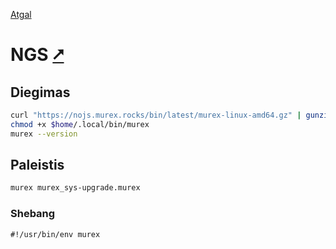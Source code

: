 [Atgal](./readme.md)

# NGS [&#x2B67;](https://ngs-lang.org/)

## Diegimas

```bash
curl "https://nojs.murex.rocks/bin/latest/murex-linux-amd64.gz" | gunzip > $home/.local/bin/murex
chmod +x $home/.local/bin/murex
murex --version
```

## Paleistis

```bash
murex murex_sys-upgrade.murex
```

### Shebang

```shebang
#!/usr/bin/env murex
```
